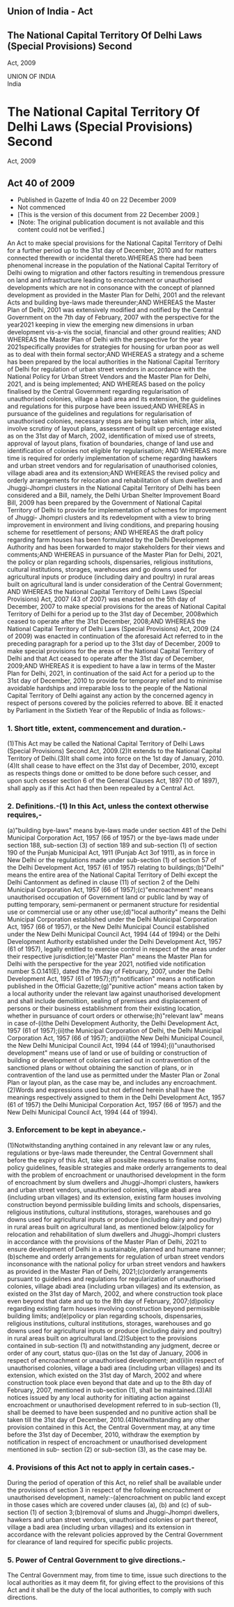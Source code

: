 ## Union of India - Act

## The National Capital Territory Of Delhi Laws (Special Provisions) Second
Act, 2009

UNION OF INDIA  
India

# The National Capital Territory Of Delhi Laws (Special Provisions) Second
Act, 2009

## Act 40 of 2009

  * Published in Gazette of India 40 on 22 December 2009 
  * Not commenced 
  * [This is the version of this document from 22 December 2009.] 
  * [Note: The original publication document is not available and this content could not be verified.] 

An Act to make special provisions for the National Capital Territory of Delhi
for a further period up to the 31st day of December, 2010 and for matters
connected therewith or incidental thereto.WHEREAS there had been phenomenal
increase in the population of the National Capital Territory of Delhi owing to
migration and other factors resulting in tremendous pressure on land and
infrastructure leading to encroachment or unauthorised developments which are
not in consonance with the concept of planned development as provided in the
Master Plan for Delhi, 2001 and the relevant Acts and building bye-laws made
thereunder;AND WHEREAS the Master Plan of Delhi, 2001 was extensively modified
and notified by the Central Government on the 7th day of February, 2007 with
the perspective for the year2021 keeping in view the emerging new dimensions
in urban development vis-a-vis the social, financial and other ground
realities; AND WHEREAS the Master Plan of Delhi with the perspective for the
year 2021specifically provides for strategies for housing for urban poor as
well as to deal with thein formal sector;AND WHEREAS a strategy and a scheme
has been prepared by the local authorities in the National Capital Territory
of Delhi for regulation of urban street vendors in accordance with the
National Policy for Urban Street Vendors and the Master Plan for Delhi, 2021,
and is being implemented; AND WHEREAS based on the policy finalised by the
Central Government regarding regularisation of unauthorised colonies, village
a badi area and its extension, the guidelines and regulations for this purpose
have been issued;AND WHEREAS in pursuance of the guidelines and regulations
for regularisation of unauthorised colonies, necessary steps are being taken
which, inter alia, involve scrutiny of layout plans, assessment of built up
percentage existed as on the 31st day of March, 2002, identification of mixed
use of streets, approval of layout plans, fixation of boundaries, change of
land use and identification of colonies not eligible for regularisation; AND
WHEREAS more time is required for orderly implementation of scheme regarding
hawkers and urban street vendors and for regularisation of unauthorised
colonies, village abadi area and its extension;AND WHEREAS the revised policy
and orderly arrangements for relocation and rehabilitation of slum dwellers
and Jhuggi-Jhompri clusters in the National Capital Territory of Delhi has
been considered and a Bill, namely, the Delhi Urban Shelter Improvement Board
Bill, 2009 has been prepared by the Government of National Capital Territory
of Delhi to provide for implementation of schemes for improvement of Jhuggi-
Jhompri clusters and its redevelopment with a view to bring improvement in
environment and living conditions, and preparing housing scheme for
resettlement of persons; AND WHEREAS the draft policy regarding farm houses
has been formulated by the Delhi Development Authority and has been forwarded
to major stakeholders for their views and comments;AND WHEREAS in pursuance of
the Master Plan for Delhi, 2021, the policy or plan regarding schools,
dispensaries, religious institutions, cultural institutions, storages,
warehouses and go downs used for agricultural inputs or produce (including
dairy and poultry) in rural areas built on agricultural land is under
consideration of the Central Government; AND WHEREAS the National Capital
Territory of Delhi Laws (Special Provisions) Act, 2007 (43 of 2007) was
enacted on the 5th day of December, 2007 to make special provisions for the
areas of National Capital Territory of Delhi for a period up to the 31st day
of December, 2008which ceased to operate after the 31st December, 2008;AND
WHEREAS the National Capital Territory of Delhi Laws (Special Provisions) Act,
2009 (24 of 2009) was enacted in continuation of the aforesaid Act referred to
in the preceding paragraph for a period up to the 31st day of December, 2009
to make special provisions for the areas of the National Capital Territory of
Delhi and that Act ceased to operate after the 31st day of December, 2009;AND
WHEREAS it is expedient to have a law in terms of the Master Plan for Delhi,
2021, in continuation of the said Act for a period up to the 31st day of
December, 2010 to provide for temporary relief and to minimise avoidable
hardships and irreparable loss to the people of the National Capital Territory
of Delhi against any action by the concerned agency in respect of persons
covered by the policies referred to above. BE it enacted by Parliament in the
Sixtieth Year of the Republic of India as follows:-

### 1. Short title, extent, commencement and duration.-

(1)This Act may be called the National Capital Territory of Delhi Laws
(Special Provisions) Second Act, 2009.(2)It extends to the National Capital
Territory of Delhi.(3)It shall come into force on the 1st day of January,
2010.(4)It shall cease to have effect on the 31st day of December, 2010,
except as respects things done or omitted to be done before such cesser, and
upon such cesser section 6 of the General Clauses Act, 1897 (10 of 1897),
shall apply as if this Act had then been repealed by a Central Act.

### 2. Definitions.-(1) In this Act, unless the context otherwise requires,-

(a)"building bye-laws" means bye-laws made under section 481 of the Delhi
Municipal Corporation Act, 1957 (66 of 1957) or the bye-laws made under
section 188, sub-section (3) of section 189 and sub-section (1) of section 190
of the Punjab Municipal Act, 1911 (Punjab Act 3of 1911), as in force in New
Delhi or the regulations made under sub-section (1) of section 57 of the Delhi
Development Act, 1957 (61 of 1957) relating to buildings;(b)"Delhi" means the
entire area of the National Capital Territory of Delhi except the Delhi
Cantonment as defined in clause (11) of section 2 of the Delhi Municipal
Corporation Act, 1957 (66 of 1957);(c)"encroachment" means unauthorised
occupation of Government land or public land by way of putting temporary,
semi-permanent or permanent structure for residential use or commercial use or
any other use;(d)"local authority" means the Delhi Municipal Corporation
established under the Delhi Municipal Corporation Act, 1957 (66 of 1957), or
the New Delhi Municipal Council established under the New Delhi Municipal
Council Act, 1994 (44 of 1994) or the Delhi Development Authority established
under the Delhi Development Act, 1957 (61 of 1957), legally entitled to
exercise control in respect of the areas under their respective
jurisdiction;(e)"Master Plan" means the Master Plan for Delhi with the
perspective for the year 2021, notified vide notification number S.O.141(E),
dated the 7th day of February, 2007, under the Delhi Development Act, 1957 (61
of 1957);(f)"notification" means a notification published in the Official
Gazette;(g)"punitive action" means action taken by a local authority under the
relevant law against unauthorised development and shall include demolition,
sealing of premises and displacement of persons or their business
establishment from their existing location, whether in pursuance of court
orders or otherwise;(h)"relevant law" means in case of-(i)the Delhi
Development Authority, the Delhi Development Act, 1957 (61 of 1957);(ii)the
Municipal Corporation of Delhi, the Delhi Municipal Corporation Act, 1957 (66
of 1957); and(iii)the New Delhi Municipal Council, the New Delhi Municipal
Council Act, 1994 (44 of 1994);(i)"unauthorised development" means use of land
or use of building or construction of building or development of colonies
carried out in contravention of the sanctioned plans or without obtaining the
sanction of plans, or in contravention of the land use as permitted under the
Master Plan or Zonal Plan or layout plan, as the case may be, and includes any
encroachment.(2)Words and expressions used but not defined herein shall have
the meanings respectively assigned to them in the Delhi Development Act, 1957
(61 of 1957) the Delhi Municipal Corporation Act, 1957 (66 of 1957) and the
New Delhi Municipal Council Act, 1994 (44 of 1994).

### 3. Enforcement to be kept in abeyance.-

(1)Notwithstanding anything contained in any relevant law or any rules,
regulations or bye-laws made thereunder, the Central Government shall before
the expiry of this Act, take all possible measures to finalise norms, policy
guidelines, feasible strategies and make orderly arrangements to deal with the
problem of encroachment or unauthorised development in the form of
encroachment by slum dwellers and Jhuggi-Jhompri clusters, hawkers and urban
street vendors, unauthorised colonies, village abadi area (including urban
villages) and its extension, existing farm houses involving construction
beyond permissible building limits and schools, dispensaries, religious
institutions, cultural institutions, storages, warehouses and go downs used
for agricultural inputs or produce (including dairy and poultry) in rural
areas built on agricultural land, as mentioned below:(a)policy for relocation
and rehabilitation of slum dwellers and Jhuggi-Jhompri clusters in accordance
with the provisions of the Master Plan of Delhi, 2021 to ensure development of
Delhi in a sustainable, planned and humane manner;(b)scheme and orderly
arrangements for regulation of urban street vendors inconsonance with the
national policy for urban street vendors and hawkers as provided in the Master
Plan of Delhi, 2021;(c)orderly arrangements pursuant to guidelines and
regulations for regularization of unauthorised colonies, village abadi area
(including urban villages) and its extension, as existed on the 31st day of
March, 2002, and where construction took place even beyond that date and up to
the 8th day of February, 2007;(d)policy regarding existing farm houses
involving construction beyond permissible building limits; and(e)policy or
plan regarding schools, dispensaries, religious institutions, cultural
institutions, storages, warehouses and go downs used for agricultural inputs
or produce (including dairy and poultry) in rural areas built on agricultural
land.(2)Subject to the provisions contained in sub-section (1) and
notwithstanding any judgment, decree or order of any court, status quo-(i)as
on the 1st day of January, 2006 in respect of encroachment or unauthorised
development; and(ii)in respect of unauthorised colonies, village a badi area
(including urban villages) and its extension, which existed on the 31st day of
March, 2002 and where construction took place even beyond that date and up to
the 8th day of February, 2007, mentioned in sub-section (1), shall be
maintained.(3)All notices issued by any local authority for initiating action
against encroachment or unauthorised development referred to in sub-section
(1), shall be deemed to have been suspended and no punitive action shall be
taken till the 31st day of December, 2010.(4)Notwithstanding any other
provision contained in this Act, the Central Government may, at any time
before the 31st day of December, 2010, withdraw the exemption by notification
in respect of encroachment or unauthorised development mentioned in sub-
section (2) or sub-section (3), as the case may be.

### 4. Provisions of this Act not to apply in certain cases.-

During the period of operation of this Act, no relief shall be available under
the provisions of section 3 in respect of the following encroachment or
unauthorised development, namely:-(a)encroachment on public land except in
those cases which are covered under clauses (a), (b) and (c) of sub-section
(1) of section 3;(b)removal of slums and Jhuggi-Jhompri dwellers, hawkers and
urban street vendors, unauthorised colonies or part thereof, village a badi
area (including urban villages) and its extension in accordance with the
relevant policies approved by the Central Government for clearance of land
required for specific public projects.

### 5. Power of Central Government to give directions.-

The Central Government may, from time to time, issue such directions to the
local authorities as it may deem fit, for giving effect to the provisions of
this Act and it shall be the duty of the local authorities, to comply with
such directions.

